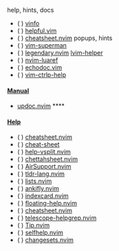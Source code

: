 help, hints, docs
* ( ) [vinfo](https://github.com/alx741/vinfo)
* ( ) [helpful.vim](https://github.com/tweekmonster/helpful.vim)
* ( ) [cheatsheet.nvim](https://github.com/doctorfree/cheatsheet.nvim)
popups, hints
* ( ) [vim-superman](https://github.com/z1mm32m4n/vim-superman)
* ( ) [legendary.nvim](https://github.com/mrjones2014/legendary.nvim)
   [lvim-helper](https://github.com/lvim-tech/lvim-helper)
* ( ) [nvim-luaref](https://github.com/milisims/nvim-luaref)
* ( ) [echodoc.vim](https://github.com/Shougo/echodoc.vim)
* ( ) [vim-ctrlp-help](https://github.com/SpaceVim/vim-ctrlp-help)
#### [Manual](https://yutkat.github.io/my-neovim-pluginlist/#manual)
* [updoc.nvim](https://github.com/loganswartz/updoc.nvim)   ****
 #### [Help](https://yutkat.github.io/my-neovim-pluginlist/#help)
* ( ) [cheatsheet.nvim](https://github.com/sudormrfbin/cheatsheet.nvim)
* ( ) [cheat-sheet](https://github.com/Djancyp/cheat-sheet)
* ( ) [help-vsplit.nvim](https://github.com/anuvyklack/help-vsplit.nvim)
* ( ) [chettahsheet.nvim](https://github.com/loadfms/chettahsheet.nvim)
* ( ) [AirSupport.nvim](https://github.com/yagiziskirik/AirSupport.nvim)
* ( ) [tldr-lang.nvim](https://github.com/roobert/tldr-lang.nvim)
* ( ) [lists.nvim](https://github.com/Sc4ramouche/lists.nvim)
* ( ) [ankifly.nvim](https://github.com/rolf-stargate/ankifly.nvim)
* ( ) [indexcard.nvim](https://github.com/tobb10001/indexcard.nvim)
* ( ) [floating-help.nvim](https://github.com/Tyler-Barham/floating-help.nvim)
* ( ) [cheatsheet.nvim](https://github.com/riodelphino/cheatsheet.nvim)
* ( ) [telescope-helpgrep.nvim](https://github.com/catgoose/telescope-helpgrep.nvim)
* ( ) [Tip.nvim](https://github.com/TobinPalmer/Tip.nvim)
* ( ) [selfhelp.nvim](https://github.com/jtubbenhauer/selfhelp.nvim)
* ( ) [changesets.nvim](https://github.com/bennypowers/changesets.nvim)

